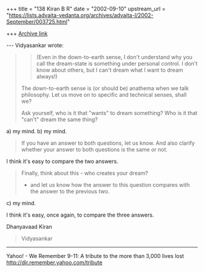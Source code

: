 +++
title = "138 Kiran B R"
date = "2002-09-10"
upstream_url = "https://lists.advaita-vedanta.org/archives/advaita-l/2002-September/003725.html"

+++
[Archive link](https://lists.advaita-vedanta.org/archives/advaita-l/2002-September/003725.html)

--- Vidyasankar <vsundaresan at HOTMAIL.COM> wrote:
> >(Even in the down-to-earth sense, I don't
> understand
> >why you call the dream-state is something under
> >personal control. I don't know about others, but I
> >can't dream what I want to dream always!)
>
> The down-to-earth sense is (or should be) anathema
> when we talk
> philosophy. Let us move on to specific and technical
> senses, shall we?
>
> Ask yourself, who is it that "wants" to dream
> something? Who is it that
> "can't" dream the same thing?
>

a) my mind.
b) my mind.

> If you have an answer to both questions, let us
> know. And also clarify
> whether your answer to both questions is the same or
> not.

I think it's easy to compare the two answers.

>
> Finally, think about this - who creates your dream?
> - and let us know how
> the answer to this question compares with the answer
> to the previous two.

c) my mind.

I think it's easy, once again, to compare the three
answers.

Dhanyavaad
Kiran
>
> Vidyasankar


__________________________________________________
Yahoo! - We Remember
9-11: A tribute to the more than 3,000 lives lost
http://dir.remember.yahoo.com/tribute

